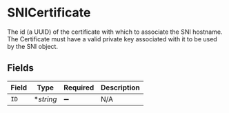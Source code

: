 # SNICertificate

The id (a UUID) of the certificate with which to associate the SNI hostname. The Certificate must have a valid private key associated with it to be used by the SNI object.


## Fields

| Field              | Type               | Required           | Description        |
| ------------------ | ------------------ | ------------------ | ------------------ |
| `ID`               | **string*          | :heavy_minus_sign: | N/A                |